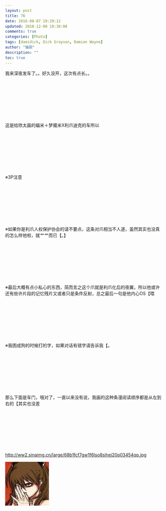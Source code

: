 ```yaml
---
layout: post
title: 76
date: 2016-08-07 19:29:12
updated: 2018-12-08 10:38:08
comments: true
categories: [Photo]
tags: [damidick, Dick Grayson, Damian Wayne]
author: "猫厨"
description: ""
toc: true
---
```


<p>我来深夜发车了。。好久没开，这次有点长。。</p> 
<p>&nbsp;<br />&nbsp;<br />&nbsp;<br />&nbsp;<br />&nbsp;<br />&nbsp;<br />&nbsp;<br /></p> 
<p>这是给欣太画的蝠米＋梦魇米X利爪迪克的车所以</p> 
<p>&nbsp;<br />&nbsp;<br />&nbsp;<br />&nbsp;<br />&nbsp;<br />&nbsp;<br />&nbsp;<br /></p> 
<p>※3P注意</p> 
<p>&nbsp;<br />&nbsp;<br />&nbsp;<br />&nbsp;<br />&nbsp;<br />&nbsp;<br />&nbsp;<br /></p> 
<p>※如果你是利爪人权保护协会的请不要点，这条对爪相当不人道，虽然其实也没真的怎么样他啦，就艹艹而已【。】</p> 
<p>&nbsp;<br />&nbsp;<br />&nbsp;<br />&nbsp;<br />&nbsp;<br />&nbsp;<br />&nbsp;<br /></p> 
<p>※最后大概有点小私心的东西，简而言之这个爪就是利爪化后的夜翼，所以他或许还有些许片段的记忆残片又或者只是条件反射，总之最后一句是他内心OS【喂</p> 
<p>&nbsp;<br />&nbsp;<br />&nbsp;<br />&nbsp;<br />&nbsp;<br />&nbsp;<br />&nbsp;<br /></p> 
<p>※我困成狗的时候打的字，如果对话有错字请告诉我【。</p> 
<p>&nbsp;<br />&nbsp;<br />&nbsp;<br />&nbsp;<br />&nbsp;<br />&nbsp;<br />&nbsp;<br /></p> 
<p>那么下面是车门，哦对了，一直以来没有说，我画的这种条漫阅读顺序都是从左到右的【其实也没差</p> 
<p>&nbsp;<br />&nbsp;<br />&nbsp;<br />&nbsp;<br />&nbsp;<br />&nbsp;<br />&nbsp;<br /></p> 
<p><a rel="nofollow" href="http://ww2.sinaimg.cn/large/68b1fcf7gw1f6lso8sihej20p03454qp.jpg" target="_blank"  >http://ww2.sinaimg.cn/large/68b1fcf7gw1f6lso8sihej20p03454qp.jpg</a><br /></p>

![](https://raw.githubusercontent.com/alicewish/meowchain247/master/img_cVZNdzJtQk9JV2RWRTBic1ZRUDdySE5jemxYQitEZTJuU3lZSGpYM0FVQU5BelVjc1pHeG1RPT0.jpg)
